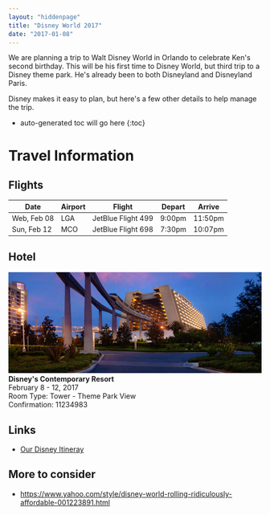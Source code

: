 ```yaml
---
layout: "hiddenpage"
title: "Disney World 2017"
date: "2017-01-08"
---
```


We are planning a trip to Walt Disney World in Orlando to celebrate Ken's second birthday. This will be his first time to Disney World, but third trip to a Disney theme park. He's already been to both Disneyland and Disneyland Paris.

Disney makes it easy to plan, but here's a few other details to help manage the trip.

* auto-generated toc will go here
{:toc}

# Travel Information

## Flights

Date        | Airport | Flight             | Depart | Arrive
------------|---------|--------------------|--------|--------
Web, Feb 08 | LGA     | JetBlue Flight 499 | 9:00pm | 11:50pm
Sun, Feb 12 | MCO     | JetBlue Flight 698 | 7:30pm | 10:07pm

## Hotel

![](/images/2017/01/contemporary-resort-00-full.jpg)
**Disney's Contemporary Resort**  
February 8 - 12, 2017  
Room Type: Tower - Theme Park View  
Confirmation: 11234983  

## Links
* [Our Disney Itineray](https://disneyworld.disney.go.com/plan/itinerary/2017-02-08/)

## More to consider
* https://www.yahoo.com/style/disney-world-rolling-ridiculously-affordable-001223891.html
